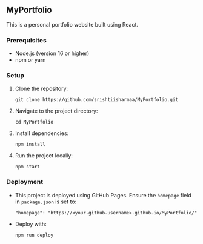 ## MyPortfolio
This is a personal portfolio website built using React.

### Prerequisites
- Node.js (version 16 or higher)
- npm or yarn

### Setup
1. Clone the repository:
   ```
   git clone https://github.com/srishtiisharmaa/MyPortfolio.git
   ```
2. Navigate to the project directory:
   ```
   cd MyPortfolio
   ```
3. Install dependencies:
   ```
   npm install
   ```
4. Run the project locally:
   ```
   npm start
   ```

### Deployment
- This project is deployed using GitHub Pages. Ensure the `homepage` field in `package.json` is set to:
   ```
   "homepage": "https://<your-github-username>.github.io/MyPortfolio/"
   ```
- Deploy with:
   ```
   npm run deploy
   ```
